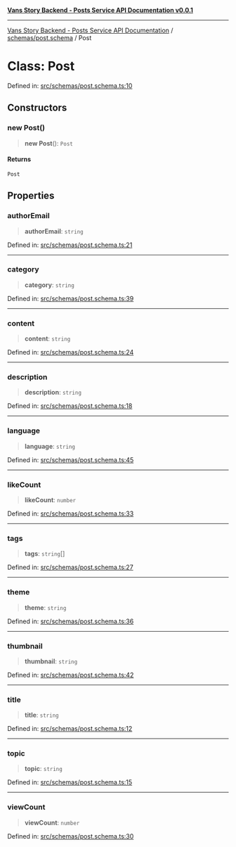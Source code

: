 [**Vans Story Backend - Posts Service API Documentation v0.0.1**](README.md)

***

[Vans Story Backend - Posts Service API Documentation](modules.md) / [schemas/post.schema](schemas\post.schema\README.md) / Post

# Class: Post

Defined in: [src/schemas/post.schema.ts:10](https://github.com/JONGHYUNVAN/vans_story_be_post/blob/30670f9b5f4ff4f94181bc9d1b844416ab74ddc8/src/schemas/post.schema.ts#L10)

## Constructors

### new Post()

> **new Post**(): `Post`

#### Returns

`Post`

## Properties

### authorEmail

> **authorEmail**: `string`

Defined in: [src/schemas/post.schema.ts:21](https://github.com/JONGHYUNVAN/vans_story_be_post/blob/30670f9b5f4ff4f94181bc9d1b844416ab74ddc8/src/schemas/post.schema.ts#L21)

***

### category

> **category**: `string`

Defined in: [src/schemas/post.schema.ts:39](https://github.com/JONGHYUNVAN/vans_story_be_post/blob/30670f9b5f4ff4f94181bc9d1b844416ab74ddc8/src/schemas/post.schema.ts#L39)

***

### content

> **content**: `string`

Defined in: [src/schemas/post.schema.ts:24](https://github.com/JONGHYUNVAN/vans_story_be_post/blob/30670f9b5f4ff4f94181bc9d1b844416ab74ddc8/src/schemas/post.schema.ts#L24)

***

### description

> **description**: `string`

Defined in: [src/schemas/post.schema.ts:18](https://github.com/JONGHYUNVAN/vans_story_be_post/blob/30670f9b5f4ff4f94181bc9d1b844416ab74ddc8/src/schemas/post.schema.ts#L18)

***

### language

> **language**: `string`

Defined in: [src/schemas/post.schema.ts:45](https://github.com/JONGHYUNVAN/vans_story_be_post/blob/30670f9b5f4ff4f94181bc9d1b844416ab74ddc8/src/schemas/post.schema.ts#L45)

***

### likeCount

> **likeCount**: `number`

Defined in: [src/schemas/post.schema.ts:33](https://github.com/JONGHYUNVAN/vans_story_be_post/blob/30670f9b5f4ff4f94181bc9d1b844416ab74ddc8/src/schemas/post.schema.ts#L33)

***

### tags

> **tags**: `string`[]

Defined in: [src/schemas/post.schema.ts:27](https://github.com/JONGHYUNVAN/vans_story_be_post/blob/30670f9b5f4ff4f94181bc9d1b844416ab74ddc8/src/schemas/post.schema.ts#L27)

***

### theme

> **theme**: `string`

Defined in: [src/schemas/post.schema.ts:36](https://github.com/JONGHYUNVAN/vans_story_be_post/blob/30670f9b5f4ff4f94181bc9d1b844416ab74ddc8/src/schemas/post.schema.ts#L36)

***

### thumbnail

> **thumbnail**: `string`

Defined in: [src/schemas/post.schema.ts:42](https://github.com/JONGHYUNVAN/vans_story_be_post/blob/30670f9b5f4ff4f94181bc9d1b844416ab74ddc8/src/schemas/post.schema.ts#L42)

***

### title

> **title**: `string`

Defined in: [src/schemas/post.schema.ts:12](https://github.com/JONGHYUNVAN/vans_story_be_post/blob/30670f9b5f4ff4f94181bc9d1b844416ab74ddc8/src/schemas/post.schema.ts#L12)

***

### topic

> **topic**: `string`

Defined in: [src/schemas/post.schema.ts:15](https://github.com/JONGHYUNVAN/vans_story_be_post/blob/30670f9b5f4ff4f94181bc9d1b844416ab74ddc8/src/schemas/post.schema.ts#L15)

***

### viewCount

> **viewCount**: `number`

Defined in: [src/schemas/post.schema.ts:30](https://github.com/JONGHYUNVAN/vans_story_be_post/blob/30670f9b5f4ff4f94181bc9d1b844416ab74ddc8/src/schemas/post.schema.ts#L30)
